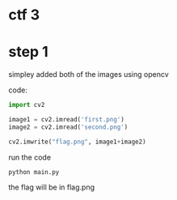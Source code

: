 # ctf 3

# step 1
simpley added both of the images using opencv

code:
```python
import cv2

image1 = cv2.imread('first.png')
image2 = cv2.imread('second.png')

cv2.imwrite("flag.png", image1+image2)
```

run the code 
```
python main.py
```

the flag will be in flag.png
